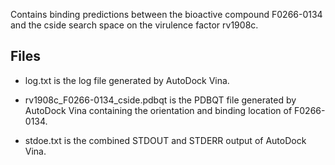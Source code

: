 Contains binding predictions between the bioactive compound F0266-0134 and the cside search space on the virulence factor rv1908c.

## Files

- log.txt is the log file generated by AutoDock Vina.

- rv1908c_F0266-0134_cside.pdbqt is the PDBQT file generated by AutoDock Vina containing the orientation and binding location of F0266-0134.

- stdoe.txt is the combined STDOUT and STDERR output of AutoDock Vina.

